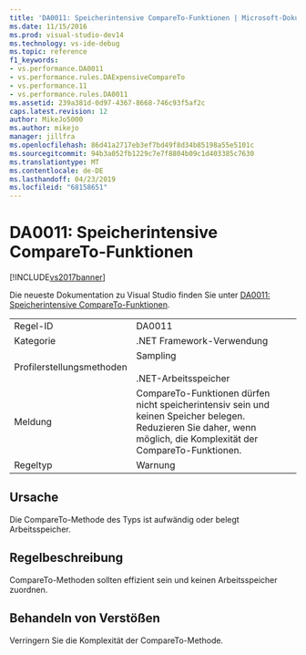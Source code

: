 ```yaml
---
title: 'DA0011: Speicherintensive CompareTo-Funktionen | Microsoft-Dokumentation'
ms.date: 11/15/2016
ms.prod: visual-studio-dev14
ms.technology: vs-ide-debug
ms.topic: reference
f1_keywords:
- vs.performance.DA0011
- vs.performance.rules.DAExpensiveCompareTo
- vs.performance.11
- vs.performance.rules.DA0011
ms.assetid: 239a381d-0d97-4367-8668-746c93f5af2c
caps.latest.revision: 12
author: MikeJo5000
ms.author: mikejo
manager: jillfra
ms.openlocfilehash: 86d41a2717eb3ef7bd49f8d34b85198a55e5101c
ms.sourcegitcommit: 94b3a052fb1229c7e7f8804b09c1d403385c7630
ms.translationtype: MT
ms.contentlocale: de-DE
ms.lasthandoff: 04/23/2019
ms.locfileid: "68158651"
---
```

# <a name="da0011-expensive-compareto"></a>DA0011: Speicherintensive CompareTo-Funktionen
[!INCLUDE[vs2017banner](../includes/vs2017banner.md)]

Die neueste Dokumentation zu Visual Studio finden Sie unter [DA0011: Speicherintensive CompareTo-Funktionen](https://docs.microsoft.com/visualstudio/profiling/da0011-expensive-compareto).  
  
|||  
|-|-|  
|Regel-ID|DA0011|  
|Kategorie|.NET Framework-Verwendung|  
|Profilerstellungsmethoden|Sampling<br /><br /> .NET-Arbeitsspeicher|  
|Meldung|CompareTo-Funktionen dürfen nicht speicherintensiv sein und keinen Speicher belegen. Reduzieren Sie daher, wenn möglich, die Komplexität der CompareTo-Funktionen.|  
|Regeltyp|Warnung|  
  
## <a name="cause"></a>Ursache  
 Die CompareTo-Methode des Typs ist aufwändig oder belegt Arbeitsspeicher.  
  
## <a name="rule-description"></a>Regelbeschreibung  
 CompareTo-Methoden sollten effizient sein und keinen Arbeitsspeicher zuordnen.  
  
## <a name="how-to-fix-violations"></a>Behandeln von Verstößen  
 Verringern Sie die Komplexität der CompareTo-Methode.
